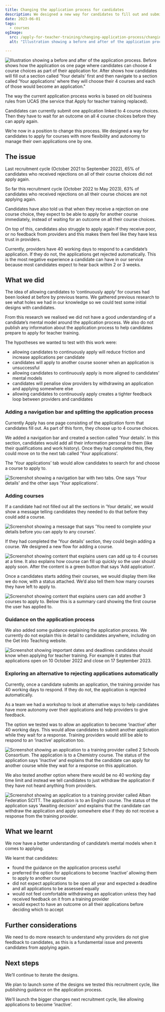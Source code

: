 ```yaml
---
title: Changing the application process for candidates
description: We designed a new way for candidates to fill out and submit their applications for teacher training to give them more flexibility to manage their applications.
date: 2023-06-01
tags:
  - courses
ogImage:
  src: /apply-for-teacher-training/changing-application-process/changing-application-cover.png
  alt: "Illustration showing a before and after of the application process. Before shows how the application os one page where candidates can choose 4 course choices as part of their application for. After shows how candidates will fill out a section called ‘Your details’ first and then navigate to a section called ‘Your applications’ where they will choose their 4 courses and each of those would become an application."

---
```

![Illustration showing a before and after of the application process. Before shows how the application os one page where candidates can choose 4 course choices as part of their application for. After shows how candidates will fill out a section called ‘Your details’ first and then navigate to a section called ‘Your applications’ where they will choose their 4 courses and each of those would become an application."](changing-application-cover.png)

The way the current application process works is based on old business rules from UCAS (the service that Apply for teacher training replaced).

Candidates can currently submit one application linked to 4 course choices. Then they have to wait for an outcome on all 4 course choices before they can apply again.

We’re now in a position to change this process. We designed a way for candidates to apply for courses with more flexibility and autonomy to manage their own applications one by one.

## The issue

Last recruitment cycle (October 2021 to September 2022), 65% of candidates who received rejections on all of their course choices did not apply again.  

So far this recruitment cycle (October 2022 to May 2023), 63% of candidates who received rejections on all their course choices are not applying again.

Candidates have also told us that when they receive a rejection on one course choice, they expect to be able to apply for another course immediately, instead of waiting for an outcome on all their course choices.

On top of this, candidates also struggle to apply again if they receive poor, or no feedback from providers and this makes them feel like they have less trust in providers.

Currently, providers have 40 working days to respond to a candidate’s application. If they do not, the applications get rejected automatically. This is the most negative experience a candidate can have in our service because most candidates expect to hear back within 2 or 3 weeks.

## What we did

The idea of allowing candidates to ‘continuously apply’ for courses had been looked at before by previous teams. We gathered previous research to see what holes we had in our knowledge so we could test some initial designs with candidates.

From this research we realised we did not have a good understanding of a candidate’s mental model around the application process. We also do not publish any information about the application process to help candidates prepare to apply for teacher training.

The hypotheses we wanted to test with this work were:

* allowing candidates to continuously apply will reduce friction and increase applications per candidate
* candidates will apply to another course sooner when an application is unsuccessful
* allowing candidates to continuously apply is more aligned to candidates’ mental models
* candidates will penalise slow providers by withdrawing an application and applying somewhere else
* allowing candidates to continuously apply creates a tighter feedback loop between providers and candidates

### Adding a navigation bar and splitting the application process

Currently Apply has one page consisting of the application form that candidates fill out. As part of this form, they choose up to 4 course choices.

We added a navigation bar and created a section called ‘Your details’. In this section, candidates would add all their information personal to them (like their qualifications and work history). Once they had completed this, they could move on to the next tab called ‘Your applications’.

The ‘Your applications’ tab would allow candidates to search for and choose a course to apply to.

![Screenshot showing a navigation bar with two tabs. One says 'Your details' and the other says 'Your applications'.](new-nav-bar.png)

### Adding courses

If a candidate had not filled out all the sections in ‘Your details’, we would show a message telling candidates they needed to do that before they could add a course.

![Screenshot showing a message that says 'You need to complete your details before you can apply to any courses'.](incomplete-details.png)

If they had completed the ‘Your details’ section, they could begin adding a course. We designed a new flow for adding a course.

![Screenshot showing content that explains users can add up to 4 courses at a time. It also explains how course can fill up quickly so the user should apply soon. After the content is a green button that says 'Add application'.](adding-applications.png)

Once a candidates starts adding their courses, we would display them like we do now, with a status attached. We’d also tell them how many courses they have left to apply to.

![Screenshot showing content that explains users can add another 3 courses to apply to. Below this is a summary card showing the first course the user has applied to.](after-application-added.png)

### Guidance on the application process

We also added some guidance explaining the application process. We currently do not explain this in detail to candidates anywhere, including on the Get Into Teaching website.

![Screenshot showing important dates and deadlines candidates should know when applying for teacher training. For example it states that applications open on 10 October 2022 and close on 17 September 2023.](new-guidance.png)

### Exploring an alternative to rejecting applications automatically

 Currently, once a candidate submits an application, the training provider has 40 working days to respond. If they do not, the application is rejected automatically.  

As a team we had a workshop to look at alternative ways to help candidates have more autonomy over their applications and help providers to give feedback.

The option we tested was to allow an application to become ‘inactive’ after 40 working days. This would allow candidates to submit another application while they wait for a response. Training providers would still be able to respond to an ‘inactive’ application too.

![Screenshot showing an application to a training provider called 2 Schools Consortium. The application is to a Chemistry course. The status of the application says 'Inactive' and explains that the candidate can apply for another course while they wait for a response on this application.](inactive-application.png)

We also tested another option where there would be no 40 working day time limit and instead we tell candidates to just withdraw the application if they have not heard anything from providers.

![Screenshot showing an application to a training provider called Alban Federation SCITT. The application is to an English course. The status of the application says 'Awaiting decision' and explains that the candidate can withdraw the application and apply somewhere else if they do not receive a response from the training provider.](waiting-for-decision.png)

## What we learnt

We now have a better understanding of candidate’s mental models when it comes to applying.

We learnt that candidates:

* found the guidance on the application process useful
* preferred the option for applications to become ‘inactive’ allowing them to apply to another course
* did not expect applications to be open all year and expected a deadline and all applications to be assessed equally
* would not feel comfortable withdrawing an application unless they had received feedback on it from a training provider
* would expect to have an outcome on all their applications before deciding which to accept

## Further considerations

We need to do more research to understand why providers do not give feedback to candidates, as this is a fundamental issue and prevents candidates from applying again.

## Next steps

We’ll continue to iterate the designs.

We plan to launch some of the designs we tested this recruitment cycle, like publishing guidance on the application process.

We’ll launch the bigger changes next recruitment cycle, like allowing applications to become ‘inactive’.
